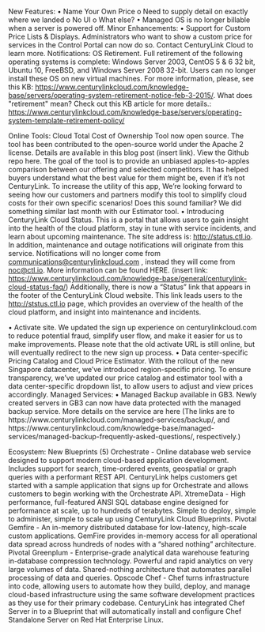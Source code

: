 New Features:
•	Name Your Own Price
o	Need to supply detail on exactly where we landed
o	No UI
o	What else?
•	Managed OS is no longer billable when a server is powered off.
Minor Enhancements:
•	Support for Custom Price Lists & Displays. Administrators who want to show a custom price for services in the Control Portal can now do so. Contact CenturyLink Cloud to learn more.
Notifications:
OS Retirement. Full retirement of the following operating systems is complete: Windows Server 2003, CentOS 5 & 6 32 bit, Ubuntu 10, FreeBSD, and Windows Server 2008 32-bit. Users can no longer install these OS on new virtual machines. For more information, please, see this KB: https://www.centurylinkcloud.com/knowledge-base/servers/operating-system-retirement-notice-feb-3-2015/.
What does "retirement" mean? Check out this KB article for more details.: https://www.centurylinkcloud.com/knowledge-base/servers/operating-system-template-retirement-policy/

Online Tools:
Cloud Total Cost of Ownership Tool now open source. The tool has been contributed to the open-source world under the Apache 2 license. Details are available in this blog post (insert link). View the Github repo here.
The goal of the tool is to provide an unbiased apples-to-apples comparison between our offering and selected competitors. It has helped buyers understand what the best value for them might be, even if it’s not CenturyLink. To increase the utility of this app, We’re looking forward to seeing how our customers and partners modify this tool to simplify cloud costs for their own specific scenarios!
Does this sound familiar? We did something similar last month with our Estimator tool.
•	Introducing CenturyLink Cloud Status. This is a portal that allows users to gain insight into the health of the cloud platform, stay in tune with service incidents, and learn about upcoming maintenance. The site address is: http://status.ctl.io. In addition, maintenance and outage notifications will originate from this service. Notifications will no longer come from communications@centurylinkcloud.com , instead they will come from noc@ctl.io. More information can be found HERE. (insert link: https://www.centurylinkcloud.com/knowledge-base/general/centurylink-cloud-status-faq/)
Additionally, there is now a “Status” link that appears in the footer of the CenturyLink Cloud website. This link leads users to the http://ststus.ctl.io page, which provides an overview of the health of the cloud platform, and insight into maintenance and incidents.

<screenshot>
•	Activate site. We updated the sign up experience on centurylinkcloud.com to reduce potential fraud, simplify user flow, and make it easier for us to make improvements. Please note that the old activate URL is still online, but will eventually redirect to the new sign up process.
•	Data center-specific Pricing Catalog and Cloud Price Estimator. With the rollout of the new Singapore datacenter, we’ve introduced region-specific pricing. To ensure transparency, we’ve updated our price catalog and estimator tool with a data center-specific dropdown list, to allow users to adjust and view prices accordingly.
<screenshots>
Managed Services:
•	Managed Backup available in GB3. Newly created servers in GB3 can now have data protected with the managed backup service. More details on the service are here
(The links are to https://www.centurylinkcloud.com/managed-services/backup/, and https://www.centurylinkcloud.com/knowledge-base/managed-services/managed-backup-frequently-asked-questions/, respectively.)

Ecosystem: New Blueprints (5)
Orchestrate - Online database web service designed to support modern cloud-based application development.  Includes support for search, time-ordered events, geospatial or graph queries with a performant REST API.  CenturyLink helps customers get started with a sample application that signs up for Orchestrate and allows customers to begin working with the Orchestrate API.
XtremeData - High performance, full-featured ANSI SQL database engine designed for performance at scale, up to hundreds of terabytes. Simple to deploy, simple to administer, simple to scale up using CenturyLink Cloud Blueprints.
Pivotal Gemfire - An in-memory distributed database for low-latency, high-scale custom applications. GemFire provides in-memory access for all operational data spread across hundreds of nodes with a “shared nothing” architecture.
Pivotal Greenplum - Enterprise-grade analytical data warehouse featuring in-database compression technology.  Powerful and rapid analytics on very large volumes of data.  Shared-nothing architecture that automates parallel processing of data and queries.
Opscode Chef - Chef turns infrastructure into code, allowing users to automate how they build, deploy, and manage cloud-based infrastructure using the same software development practices as they use for their primary codebase. CenturyLink has integrated Chef Server in to a Blueprint that will automatically install and configure Chef Standalone Server on Red Hat Enterprise Linux.
